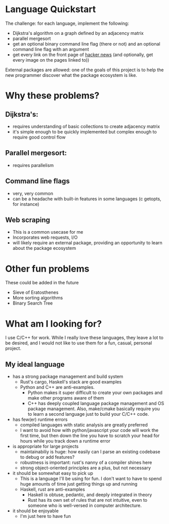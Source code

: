 # Language Quickstart
The challenge: for each language, implement the following:
- Dijkstra's algorithm on a graph defined by an adjacency matrix
- parallel mergesort
- get an optional binary command line flag (there or not) and an optional
  command line flag with an argument
- get every link on the front page of [hacker
  news](https://news.ycombinator.com/news) (and optionally, get every image on
  the pages linked to))

External packages are allowed: one of the goals of this project is to help the
new programmer discover what the package ecosystem is like.

# Why these problems?
## Dijkstra's:
- requires understanding of basic collections to create adjacency matrix
- it's simple enough to be quickly implemented but complex enough to require 
  good control flow

## Parallel mergesort:
- requires parallelism

## Command line flags
- very, very common
- can be a headache with built-in features in some languages (c getopts, for
  instance)

## Web scraping
- This is a common usecase for me
- Incorporates web requests, I/O
- will likely require an external package, providing an opportunity to learn
  about the package ecosystem

# Other fun problems
These could be added in the future
- Sieve of Eratosthenes
- More sorting algorithms
- Binary Search Tree

# What am I looking for?
I use C/C++ for work. While I really love these languages, they leave a lot to
be desired, and I would not like to use them for a fun, casual, personal 
project.

## My ideal language
- has a strong package management and build system
  - Rust's cargo, Haskell's stack are good examples
  - Python and C++ are anti-examples.
    - Python makes it super difficult to create your own packages and make
      other programs aware of them
    - C++ has deeply coupled language package management and OS package
      management. Also, make/cmake basically require you to learn a second
      language just to build your C/C++ code.
- has few(er) runtime errors
  - compiled languages with static analysis are greatly preferred
  - I want to avoid how with python/javascript your code will work the first
    time, but then down the line you have to scratch your head for hours while
    you track down a runtime error
- is appropriate for large projects
  - maintainabiliy is huge: how easily can I parse an existing codebase to
    debug or add features?
  - robustness is important: rust's nanny of a compiler shines here
  - strong object-oriented principles are a plus, but not necessary
- it should be somewhat easy to pick up
  - This is a language I'll be using for fun. I don't want to have to spend
    huge amounts of time just getting things up and running
  - Haskell, rust are anti-examples
    - Haskell is obtuse, pedantic, and deeply integrated in theory
    - Rust has its own set of rules that are not intuitive, even to someone who
      is well-versed in computer architecture.
- it should be enjoyable
  - I'm just here to have fun
